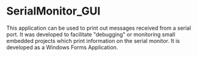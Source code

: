 # SerialMonitor_GUI
This application can be used to print out messages received from a serial port. It was developed to facilitate "debugging" or monitoring small embedded projects which print information on the serial monitor. It is developed as a Windows Forms Application.
